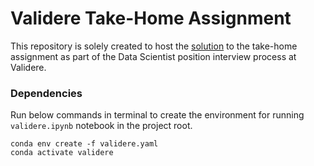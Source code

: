 # Validere Take-Home Assignment

This repository is solely created to host the [solution](https://github.com/arashshams/Validere/blob/master/validere.ipynb) to the take-home assignment as part of the Data Scientist position interview process at Validere.

### Dependencies

Run below commands in terminal to create the environment for running `validere.ipynb` notebook in the project root.

```
conda env create -f validere.yaml
conda activate validere
```
